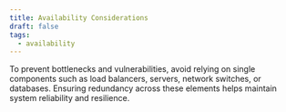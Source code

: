 ```yaml
---
title: Availability Considerations
draft: false
tags:
  - availability
---
```

To prevent bottlenecks and vulnerabilities, avoid relying on single components such as load balancers, servers, network switches, or databases. Ensuring redundancy across these elements helps maintain system reliability and resilience.
